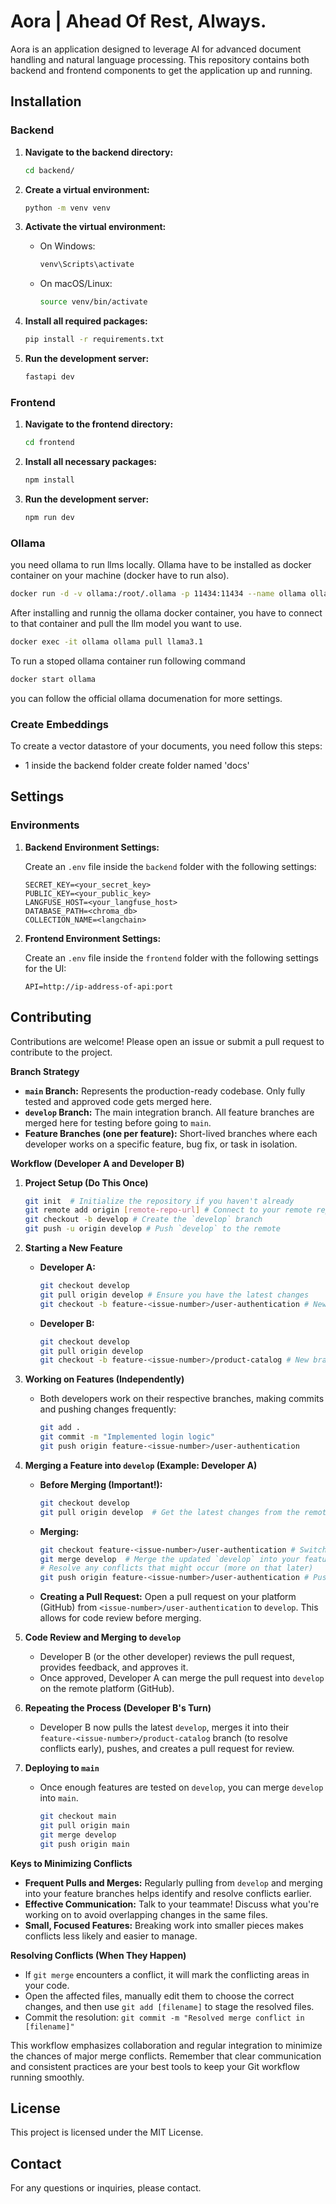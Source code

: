 # Aora | Ahead Of Rest, Always.

Aora is an application designed to leverage AI for advanced document handling and natural language processing. This repository contains both backend and frontend components to get the application up and running.

## Installation

### Backend

1. **Navigate to the backend directory:**

   ```bash
   cd backend/
   ```

2. **Create a virtual environment:**

   ```bash
   python -m venv venv
   ```

3. **Activate the virtual environment:**

   - On Windows:
     ```bash
     venv\Scripts\activate
     ```
   - On macOS/Linux:
     ```bash
     source venv/bin/activate
     ```

4. **Install all required packages:**

   ```bash
   pip install -r requirements.txt
   ```

5. **Run the development server:**

   ```bash
   fastapi dev
   ```

### Frontend

1. **Navigate to the frontend directory:**

   ```bash
   cd frontend
   ```

2. **Install all necessary packages:**

   ```bash
   npm install
   ```

3. **Run the development server:**

   ```bash
   npm run dev
   ```

### Ollama

you need ollama to run llms locally. Ollama have to be installed as docker container on your machine (docker have to run also).

```bash
docker run -d -v ollama:/root/.ollama -p 11434:11434 --name ollama ollama/ollama
```

After installing and runnig the ollama docker container, you have to connect to that container and pull the llm model you want to use.

```bash
docker exec -it ollama ollama pull llama3.1
```

To run a stoped ollama container run following command

```bash
docker start ollama
```

you can follow the official ollama documenation for more settings.

### Create Embeddings

To create a vector datastore of your documents, you need follow this steps:

- 1 inside the backend folder create folder named 'docs'

## Settings

### Environments

1. **Backend Environment Settings:**

   Create an `.env` file inside the `backend` folder with the following settings:

   ```env
   SECRET_KEY=<your_secret_key>
   PUBLIC_KEY=<your_public_key>
   LANGFUSE_HOST=<your_langfuse_host>
   DATABASE_PATH=<chroma_db>
   COLLECTION_NAME=<langchain>

   ```

2. **Frontend Environment Settings:**

   Create an `.env` file inside the `frontend` folder with the following settings for the UI:

   ```env
   API=http://ip-address-of-api:port
   ```

## Contributing

Contributions are welcome! Please open an issue or submit a pull request to contribute to the project.

**Branch Strategy**

- **`main` Branch:** Represents the production-ready codebase. Only fully tested and approved code gets merged here.
- **`develop` Branch:** The main integration branch. All feature branches are merged here for testing before going to `main`.
- **Feature Branches (one per feature):** Short-lived branches where each developer works on a specific feature, bug fix, or task in isolation.

**Workflow (Developer A and Developer B)**

1. **Project Setup (Do This Once)**

   ```bash
   git init  # Initialize the repository if you haven't already
   git remote add origin [remote-repo-url] # Connect to your remote repository (e.g., GitHub, GitLab)
   git checkout -b develop # Create the `develop` branch
   git push -u origin develop # Push `develop` to the remote
   ```

2. **Starting a New Feature**

   - **Developer A:**
     ```bash
     git checkout develop
     git pull origin develop # Ensure you have the latest changes
     git checkout -b feature-<issue-number>/user-authentication # New branch for user authentication
     ```
   - **Developer B:**
     ```bash
     git checkout develop
     git pull origin develop
     git checkout -b feature-<issue-number>/product-catalog # New branch for a product catalog
     ```

3. **Working on Features (Independently)**

   - Both developers work on their respective branches, making commits and pushing changes frequently:
     ```bash
     git add .
     git commit -m "Implemented login logic"
     git push origin feature-<issue-number>/user-authentication
     ```

4. **Merging a Feature into `develop` (Example: Developer A)**

   - **Before Merging (Important!):**

     ```bash
     git checkout develop
     git pull origin develop  # Get the latest changes from the remote `develop`
     ```

   - **Merging:**
     ```bash
     git checkout feature-<issue-number>/user-authentication # Switch to your feature branch
     git merge develop  # Merge the updated `develop` into your feature branch
     # Resolve any conflicts that might occur (more on that later)
     git push origin feature-<issue-number>/user-authentication # Push the merged version
     ```
   - **Creating a Pull Request:** Open a pull request on your platform (GitHub) from `<issue-number>/user-authentication` to `develop`. This allows for code review before merging.

5. **Code Review and Merging to `develop`**

   - Developer B (or the other developer) reviews the pull request, provides feedback, and approves it.
   - Once approved, Developer A can merge the pull request into `develop` on the remote platform (GitHub).

6. **Repeating the Process (Developer B's Turn)**

   - Developer B now pulls the latest `develop`, merges it into their `feature-<issue-number>/product-catalog` branch (to resolve conflicts early), pushes, and creates a pull request for review.

7. **Deploying to `main`**

   - Once enough features are tested on `develop`, you can merge `develop` into `main`.
     ```bash
     git checkout main
     git pull origin main
     git merge develop
     git push origin main
     ```

**Keys to Minimizing Conflicts**

- **Frequent Pulls and Merges:** Regularly pulling from `develop` and merging into your feature branches helps identify and resolve conflicts earlier.
- **Effective Communication:** Talk to your teammate! Discuss what you're working on to avoid overlapping changes in the same files.
- **Small, Focused Features:** Breaking work into smaller pieces makes conflicts less likely and easier to manage.

**Resolving Conflicts (When They Happen)**

- If `git merge` encounters a conflict, it will mark the conflicting areas in your code.
- Open the affected files, manually edit them to choose the correct changes, and then use `git add [filename]` to stage the resolved files.
- Commit the resolution: `git commit -m "Resolved merge conflict in [filename]"`

This workflow emphasizes collaboration and regular integration to minimize the chances of major merge conflicts. Remember that clear communication and consistent practices are your best tools to keep your Git workflow running smoothly.

## License

This project is licensed under the MIT License.

## Contact

For any questions or inquiries, please contact.
